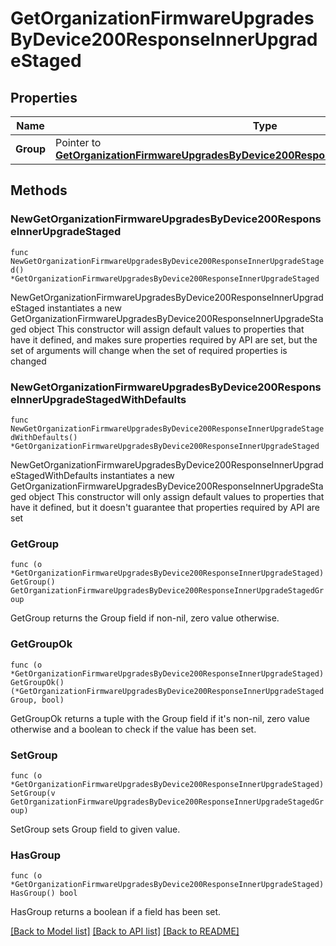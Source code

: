 # GetOrganizationFirmwareUpgradesByDevice200ResponseInnerUpgradeStaged

## Properties

Name | Type | Description | Notes
------------ | ------------- | ------------- | -------------
**Group** | Pointer to [**GetOrganizationFirmwareUpgradesByDevice200ResponseInnerUpgradeStagedGroup**](GetOrganizationFirmwareUpgradesByDevice200ResponseInnerUpgradeStagedGroup.md) |  | [optional] 

## Methods

### NewGetOrganizationFirmwareUpgradesByDevice200ResponseInnerUpgradeStaged

`func NewGetOrganizationFirmwareUpgradesByDevice200ResponseInnerUpgradeStaged() *GetOrganizationFirmwareUpgradesByDevice200ResponseInnerUpgradeStaged`

NewGetOrganizationFirmwareUpgradesByDevice200ResponseInnerUpgradeStaged instantiates a new GetOrganizationFirmwareUpgradesByDevice200ResponseInnerUpgradeStaged object
This constructor will assign default values to properties that have it defined,
and makes sure properties required by API are set, but the set of arguments
will change when the set of required properties is changed

### NewGetOrganizationFirmwareUpgradesByDevice200ResponseInnerUpgradeStagedWithDefaults

`func NewGetOrganizationFirmwareUpgradesByDevice200ResponseInnerUpgradeStagedWithDefaults() *GetOrganizationFirmwareUpgradesByDevice200ResponseInnerUpgradeStaged`

NewGetOrganizationFirmwareUpgradesByDevice200ResponseInnerUpgradeStagedWithDefaults instantiates a new GetOrganizationFirmwareUpgradesByDevice200ResponseInnerUpgradeStaged object
This constructor will only assign default values to properties that have it defined,
but it doesn't guarantee that properties required by API are set

### GetGroup

`func (o *GetOrganizationFirmwareUpgradesByDevice200ResponseInnerUpgradeStaged) GetGroup() GetOrganizationFirmwareUpgradesByDevice200ResponseInnerUpgradeStagedGroup`

GetGroup returns the Group field if non-nil, zero value otherwise.

### GetGroupOk

`func (o *GetOrganizationFirmwareUpgradesByDevice200ResponseInnerUpgradeStaged) GetGroupOk() (*GetOrganizationFirmwareUpgradesByDevice200ResponseInnerUpgradeStagedGroup, bool)`

GetGroupOk returns a tuple with the Group field if it's non-nil, zero value otherwise
and a boolean to check if the value has been set.

### SetGroup

`func (o *GetOrganizationFirmwareUpgradesByDevice200ResponseInnerUpgradeStaged) SetGroup(v GetOrganizationFirmwareUpgradesByDevice200ResponseInnerUpgradeStagedGroup)`

SetGroup sets Group field to given value.

### HasGroup

`func (o *GetOrganizationFirmwareUpgradesByDevice200ResponseInnerUpgradeStaged) HasGroup() bool`

HasGroup returns a boolean if a field has been set.


[[Back to Model list]](../README.md#documentation-for-models) [[Back to API list]](../README.md#documentation-for-api-endpoints) [[Back to README]](../README.md)


